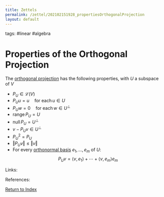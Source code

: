 ```yaml
---
title: Zettels
permalink: /zettel/202102151928_propertiesOrthogonalProjection
layout: default
---
```

tags: #linear #algebra

# Properties of the Orthogonal Projection

The [orthogonal projection](202102151855_orthogonalProjectionDefinition) has the following properties, with $U$ a subspace of $V$
- $P_U \in \mathcal{L}(V)$
- $P_U u = u \quad \textrm{for each} \, u \in U$
- $P_U w = 0 \quad \textrm{for each} \, w \in U^{\bot}$
- $\textrm{range} \, P_U = U$
- $\textrm{null} \, P_U = U^{\bot}$
- $v - P_U v \in U^{\bot}$
- $P_U^2 = P_U$
- $\Vert P_U v \Vert \leq \Vert v \Vert$
- For every [orthonormal basis](202102142105_orthonormalBasisDefinition) $e_1, \ldots, e_m$ of $U$:
  $$P_U v = \langle v, e_1 \rangle + \cdots + \langle v, e_m \rangle e_m $$

Links: 

References: 

[Return to Index](index)
